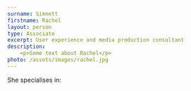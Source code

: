 ```yaml
---
surname: Simnett
firstname: Rachel
layout: person
type: Associate
excerpt: User experience and media production consultant
description: 
    <p>Some text about Rachel</p>
photo: /assets/images/rachel.jpg
---
```

<p>She specialises in:</p>

